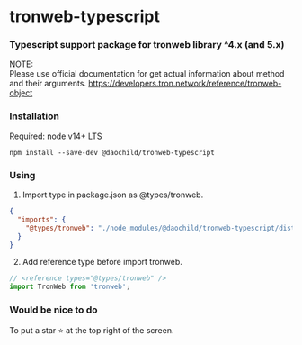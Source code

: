 # tronweb-typescript

### Typescript support package for tronweb library ^4.x (and 5.x)

NOTE:   
Please use official documentation for get actual information about method and their arguments.
https://developers.tron.network/reference/tronweb-object

### Installation

Required: node v14+ LTS

```shell
npm install --save-dev @daochild/tronweb-typescript
```

### Using

1. Import type in package.json as @types/tronweb.

```json
{
  "imports": {
    "@types/tronweb": "./node_modules/@daochild/tronweb-typescript/dist/index.d.ts"
  }
}
```    
2. Add reference type before import tronweb.

```typescript
// <reference types="@types/tronweb" />
import TronWeb from 'tronweb';
```

### Would be nice to do

To put a star ⭐ at the top right of the screen.
